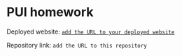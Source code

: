 # PUI homework

Deployed website: [`add the URL to your deployed website`](https://isabelleheng.github.io/pui-homework)

Repository link: `add the URL to this repository`
